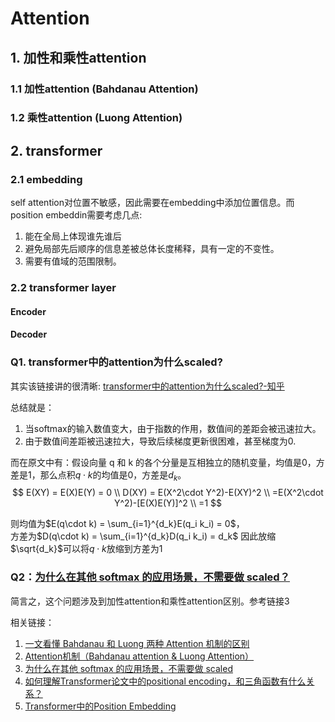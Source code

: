 # Attention

## 1. 加性和乘性attention
### 1.1 加性attention (Bahdanau Attention)

### 1.2 乘性attention (Luong Attention) 

## 2. transformer
### 2.1 embedding
self attention对位置不敏感，因此需要在embedding中添加位置信息。而position embeddin需要考虑几点:
1. 能在全局上体现谁先谁后
2. 避免局部先后顺序的信息差被总体长度稀释，具有一定的不变性。
3. 需要有值域的范围限制。

### 2.2 transformer layer
#### **Encoder**
#### **Decoder**

### Q1. transformer中的attention为什么scaled?
其实该链接讲的很清晰:
[transformer中的attention为什么scaled?-知乎](https://www.zhihu.com/question/339723385/answer/782509914)

总结就是：
1. 当softmax的输入数值变大，由于指数的作用，数值间的差距会被迅速拉大。
2. 由于数值间差距被迅速拉大，导致后续梯度更新很困难，甚至梯度为0.

而在原文中有：假设向量 q 和 k 的各个分量是互相独立的随机变量，均值是0，方差是1，那么点积$q\cdot k$的均值是0，方差是$d_k$。
$$
E(XY) = E(X)E(Y) = 0 \\
D(XY) = E(X^2\cdot Y^2)-E(XY)^2 \\
=E(X^2\cdot Y^2)-[E(X)E(Y)]^2 \\
=1
$$

则均值为$E(q\cdot k) = \sum_{i=1}^{d_k}E(q_i k_i) = 0$，  
方差为$D(q\cdot k) = \sum_{i=1}^{d_k}D(q_i k_i) = d_k$
因此放缩$\sqrt{d_k}$可以将$q\cdot k$放缩到方差为1


### Q2：<ins>**为什么在其他 softmax 的应用场景，不需要做 scaled？**</ins>
简言之，这个问题涉及到加性attention和乘性attention区别。参考链接3

相关链接：
1. [一文看懂 Bahdanau 和 Luong 两种 Attention 机制的区别](https://zhuanlan.zhihu.com/p/129316415)
2. [Attention机制（Bahdanau attention & Luong Attention）](https://blog.csdn.net/sinat_34072381/article/details/106728056)
3. [为什么在其他 softmax 的应用场景，不需要做 scaled](https://www.zhihu.com/question/339723385/answer/811341890)
4. [如何理解Transformer论文中的positional encoding，和三角函数有什么关系？](https://www.zhihu.com/question/347678607/answer/864217252)
5. [Transformer中的Position Embedding](https://zhuanlan.zhihu.com/p/360539748)